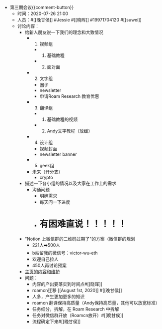 - 第三期会议{{comment-button}}
    - 时间：2020-07-26 21:00
    - 人员：#[[晚甘侯]] #Jessie #[[晓晖]] #19971704120 #[[suwei]]
    - 讨论内容：
        - 给新人朋友说一下我们的理念和大致情况
            - 1. 视频组
                - 1. 基础教程
                - 2. 面对面
            - 2. 文字组
                - 圈子
                - newsletter
                - 申请Roam Research 教育优惠
            - 3. 翻译组
                - 1. 基础教程的视频
                - 2. Andy文字教程（放缓）
            - 4. 设计组
                - 视频封面
                - newsletter banner
            - 5. geek组
            - 未来（开分支）
                - crypto 
        - 描述一下各小组的情况以及大家在工作上的需求
            - 沟通问题
                - 明确需求
                - 每天问一下进度  
                - # 有困难直说！！！！！
        - "Notion 上微信群的二维码过期了"的方案（微信群的规划
            - 221人➡️500人
            - b站留我的微信号：victor-wu-eth
            - 欢迎自己拉人
            - 450人再讨论预案
        - [主页的内容和维护](((0sMZhTFEp)))
        - 问题：
            - 内容的产出要落实到时间点#[[晓晖]]
            - roamcn迁移 [[August 1st, 2020]] #[[晚甘侯]] 
            - 人多，产生更加更多的知识
            - roamcn 翻译保持高质量（Andy保持高质量，其他可以放宽标准）
            - 任务细分，拆解，在 Roam Research 中拆解 
            - 任务对微信群开放（Roamcn放开）#[[晚甘侯]]
            - 流程确定下来#[[晚甘侯]]
